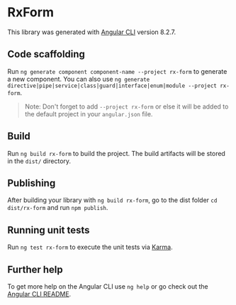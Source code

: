 # RxForm

This library was generated with [Angular CLI](https://github.com/angular/angular-cli) version 8.2.7.

## Code scaffolding

Run `ng generate component component-name --project rx-form` to generate a new component. You can also use `ng generate directive|pipe|service|class|guard|interface|enum|module --project rx-form`.
> Note: Don't forget to add `--project rx-form` or else it will be added to the default project in your `angular.json` file. 

## Build

Run `ng build rx-form` to build the project. The build artifacts will be stored in the `dist/` directory.

## Publishing

After building your library with `ng build rx-form`, go to the dist folder `cd dist/rx-form` and run `npm publish`.

## Running unit tests

Run `ng test rx-form` to execute the unit tests via [Karma](https://karma-runner.github.io).

## Further help

To get more help on the Angular CLI use `ng help` or go check out the [Angular CLI README](https://github.com/angular/angular-cli/blob/master/README.md).
